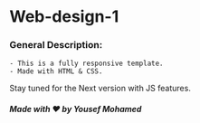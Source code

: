 # Web-design-1
### General Description:
    - This is a fully responsive template.
    - Made with HTML & CSS.
Stay tuned for the Next version with JS features.
##### Made with ♥ by Yousef Mohamed